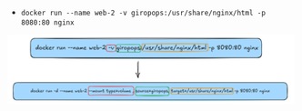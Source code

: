 * ```docker run --name web-2 -v giropops:/usr/share/nginx/html -p 8080:80 nginx```


![-v para --mount](/img/volumes01.png)